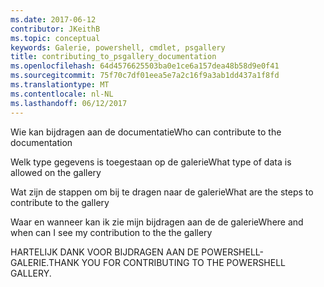 ```yaml
---
ms.date: 2017-06-12
contributor: JKeithB
ms.topic: conceptual
keywords: Galerie, powershell, cmdlet, psgallery
title: contributing_to_psgallery_documentation
ms.openlocfilehash: 64d4576625503ba0e1ce6a157dea48b58d9e0f41
ms.sourcegitcommit: 75f70c7df01eea5e7a2c16f9a3ab1dd437a1f8fd
ms.translationtype: MT
ms.contentlocale: nl-NL
ms.lasthandoff: 06/12/2017
---
```

<span data-ttu-id="a4941-103">Wie kan bijdragen aan de documentatie</span><span class="sxs-lookup"><span data-stu-id="a4941-103">Who can contribute to the documentation</span></span>

<span data-ttu-id="a4941-104">Welk type gegevens is toegestaan op de galerie</span><span class="sxs-lookup"><span data-stu-id="a4941-104">What type of data is allowed on the gallery</span></span>

<span data-ttu-id="a4941-105">Wat zijn de stappen om bij te dragen naar de galerie</span><span class="sxs-lookup"><span data-stu-id="a4941-105">What are the steps to contribute to the gallery</span></span>

<span data-ttu-id="a4941-106">Waar en wanneer kan ik zie mijn bijdragen aan de de galerie</span><span class="sxs-lookup"><span data-stu-id="a4941-106">Where and when can I see my contribution to the the gallery</span></span>

<span data-ttu-id="a4941-107">HARTELIJK DANK VOOR BIJDRAGEN AAN DE POWERSHELL-GALERIE.</span><span class="sxs-lookup"><span data-stu-id="a4941-107">THANK YOU FOR CONTRIBUTING TO THE POWERSHELL GALLERY.</span></span>

